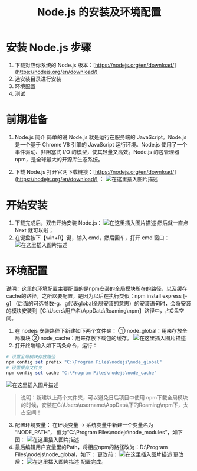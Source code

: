 ﻿---
title: Node.js 的安装及环境配置
---

# 安装 Node.js 步骤
1. 下载对应你系统的 Node.js 版本：[https://nodejs.org/en/download/](https://nodejs.org/en/download/)
2. 选安装目录进行安装
3. 环境配置
4. 测试

# 前期准备
1. Node.js 简介
简单的说 Node.js 就是运行在服务端的 JavaScript。Node.js 是一个基于 Chrome V8 引擎的 JavaScript 运行环境。Node.js 使用了一个事件驱动、非阻塞式 I/O 的模型，使其轻量又高效。Node.js 的包管理器 npm，是全球最大的开源库生态系统。

2. 下载 Node.js
打开官网下载链接：[https://nodejs.org/en/download/](https://nodejs.org/en/download/) ：
![在这里插入图片描述](https://img-blog.csdnimg.cn/20210104105419256.png?x-oss-process=image/watermark,type_ZmFuZ3poZW5naGVpdGk,shadow_10,text_aHR0cHM6Ly9ibG9nLmNzZG4ubmV0L0plc3NpZWVlZWVlZQ==,size_16,color_FFFFFF,t_70)
# 开始安装
1. 下载完成后，双击开始安装 Node.js：
![在这里插入图片描述](https://img-blog.csdnimg.cn/20210104105505625.png?x-oss-process=image/watermark,type_ZmFuZ3poZW5naGVpdGk,shadow_10,text_aHR0cHM6Ly9ibG9nLmNzZG4ubmV0L0plc3NpZWVlZWVlZQ==,size_16,color_FFFFFF,t_70)
然后就一直点 Next 就可以啦；
2. 在键盘按下【win+R】键，输入 cmd，然后回车，打开 cmd 窗口：
![在这里插入图片描述](https://img-blog.csdnimg.cn/20210104105755741.png?x-oss-process=image/watermark,type_ZmFuZ3poZW5naGVpdGk,shadow_10,text_aHR0cHM6Ly9ibG9nLmNzZG4ubmV0L0plc3NpZWVlZWVlZQ==,size_16,color_FFFFFF,t_70)
# 环境配置
说明：这里的环境配置主要配置的是npm安装的全局模块所在的路径，以及缓存cache的路径，之所以要配置，是因为以后在执行类似：npm install express [-g] （后面的可选参数-g，g代表global全局安装的意思）的安装语句时，会将安装的模块安装到【C:\Users\用户名\AppData\Roaming\npm】路径中，占C盘空间。

1. 在 nodejs 安装路径下新建如下两个文件夹：
① node_global：用来存放全局模块
② node_cache：用来存放下载包的缓存。
![在这里插入图片描述](https://img-blog.csdnimg.cn/20210104110404710.png?x-oss-process=image/watermark,type_ZmFuZ3poZW5naGVpdGk,shadow_10,text_aHR0cHM6Ly9ibG9nLmNzZG4ubmV0L0plc3NpZWVlZWVlZQ==,size_16,color_FFFFFF,t_70)
2. 打开终端输入如下两条命令，运行：
```powershell
# 设置全局模块存放路径
npm config set prefix "C:\Program Files\nodejs\node_global" 
# 设置缓存文件夹
npm config set cache "C:\Program Files\nodejs\node_cache" 
```
![在这里插入图片描述](https://img-blog.csdnimg.cn/20210104110824434.png)

> 说明：新建以上两个文件夹，可以避免日后项目中使用
> npm下载全局模块的时候，安装在C:\Users\username\AppData\下的Roaming\npm下，太占空间！
3. 配置环境变量：
在环境变量 -> 系统变量中新建一个变量名为 “NODE_PATH”， 值为“C:\Program Files\nodejs\node_modules”，如下图：
![在这里插入图片描述](https://img-blog.csdnimg.cn/20210104111930863.png?x-oss-process=image/watermark,type_ZmFuZ3poZW5naGVpdGk,shadow_10,text_aHR0cHM6Ly9ibG9nLmNzZG4ubmV0L0plc3NpZWVlZWVlZQ==,size_16,color_FFFFFF,t_70)
4. 最后编辑用户变量里的Path，将相应npm的路径改为：D:\Program Files\nodejs\node_global，如下：
更改前：
![在这里插入图片描述](https://img-blog.csdnimg.cn/20210104112111290.png?x-oss-process=image/watermark,type_ZmFuZ3poZW5naGVpdGk,shadow_10,text_aHR0cHM6Ly9ibG9nLmNzZG4ubmV0L0plc3NpZWVlZWVlZQ==,size_16,color_FFFFFF,t_70)
更改后：
![在这里插入图片描述](https://img-blog.csdnimg.cn/20210104112201505.png?x-oss-process=image/watermark,type_ZmFuZ3poZW5naGVpdGk,shadow_10,text_aHR0cHM6Ly9ibG9nLmNzZG4ubmV0L0plc3NpZWVlZWVlZQ==,size_16,color_FFFFFF,t_70)
配置完成。


